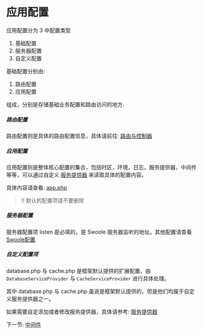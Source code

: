 # 应用配置

应用配置分为 3 中配置类型

1. 基础配置
2. 服务器配置
3. 自定义配置

基础配置分别由:

1. 路由配置
2. 应用配置

组成，分别是存储基础业务配置和路由访问的地方.

##### 路由配置

路由配置则是具体的路由配置信息，具体请前往: [路由与控制器](2-1-routing-and-controllers.md)

##### 应用配置

应用配置则是整体核心配置的集合，包括时区，环境，日志，服务提供器，中间件等等，可以通过自定义 [服务提供器](3-6-service-provider.md) 来读取具体的配置内容。

具体内容请查看: [app.php](../../tests/config/app.php)

> !! 默认的配置项请不要删除

##### 服务器配置

服务器配置项 listen 是必填的，是 Swoole 服务器监听的地址。其他配置请查看 [Swoole配置](http://wiki.swoole.com/wiki/page/274.html)

##### 自定义配置项

database.php 与 cache.php 是框架默认提供的扩展配置，由 `DatabaseServiceProvider` 与 `CacheServiceProvider` 进行具体处理。

其中 database.php 与 cache.php 虽说是框架默认提供的，但是他们均属于自定义服务提供器之一。

如果需要自定添加或者修改服务提供器，具体请参考: [服务提供器](3-6-service-provider.md)

下一节: [中间件](3-2-middleware.md)
